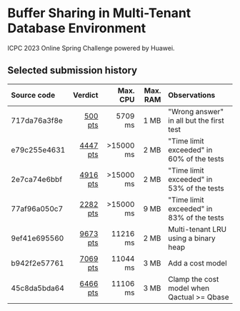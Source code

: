 # Buffer Sharing in Multi-Tenant Database Environment

ICPC 2023 Online Spring Challenge powered by Huawei.

## Selected submission history

| Source code | Verdict | Max. CPU | Max. RAM | Observations |
|:--- | ---:| ---:| ---:|:--- |
| 717da76a3f8e |  [500 pts][202281228] |   5709 ms | 1 MB | "Wrong answer" in all but the first test |
| e79c255e4631 | [4447 pts][202299987] | >15000 ms | 2 MB | "Time limit exceeded" in 60% of the tests |
| 2e7ca74e6bbf | [4916 pts][202302355] | >15000 ms | 2 MB | "Time limit exceeded" in 53% of the tests |
| 77af96a050c7 | [2282 pts][202306609] | >15000 ms | 9 MB | "Time limit exceeded" in 83% of the tests |
| 9ef41e695560 | [9673 pts][202337971] |  11216 ms | 2 MB | Multi-tenant LRU using a binary heap |
| b942f2e57761 | [7069 pts][202340052] |  11044 ms | 3 MB | Add a cost model |
| 45c8da5bda64 | [6466 pts][202343314] |  11106 ms | 3 MB | Clamp the cost model when Qactual >= Qbase |

[202281228]: https://codeforces.com/contest/1813/submission/202281228
[202299987]: https://codeforces.com/contest/1813/submission/202299987
[202302355]: https://codeforces.com/contest/1813/submission/202302355
[202306609]: https://codeforces.com/contest/1813/submission/202306609
[202337971]: https://codeforces.com/contest/1813/submission/202337971
[202340052]: https://codeforces.com/contest/1813/submission/202340052
[202343314]: https://codeforces.com/contest/1813/submission/202343314
